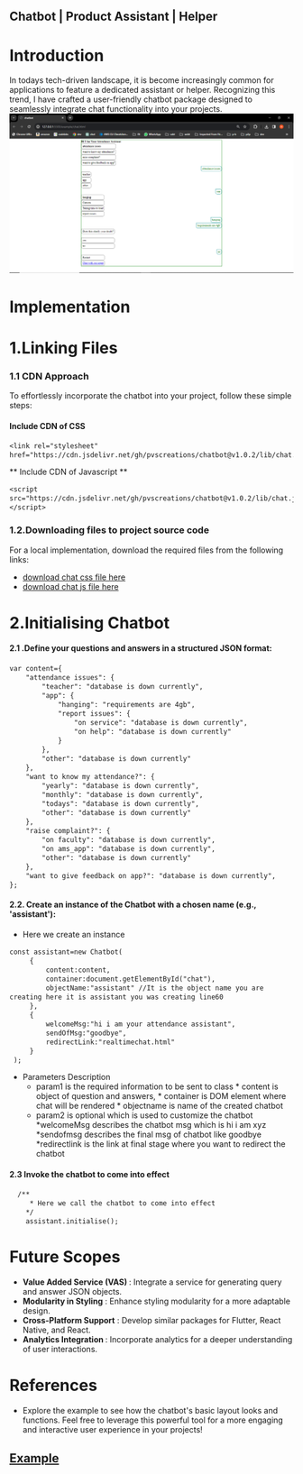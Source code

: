 ## Chatbot | Product Assistant | Helper
#  Introduction
In todays tech-driven landscape, it is become increasingly common for applications to feature a dedicated assistant or helper. Recognizing this trend, I have crafted a user-friendly chatbot package designed to seamlessly integrate chat functionality into your projects.
<img src="./.assets/chat.png">
# Implementation
# 1.Linking Files
### 1.1 CDN Approach
To effortlessly incorporate the chatbot into your project, follow these simple steps:
#### Include CDN of  CSS ####
```
<link rel="stylesheet" href="https://cdn.jsdelivr.net/gh/pvscreations/chatbot@v1.0.2/lib/chat.css">

```
** Include CDN of Javascript **
```
<script src="https://cdn.jsdelivr.net/gh/pvscreations/chatbot@v1.0.2/lib/chat.js"></script>
```
### 1.2.Downloading files to project source code
For a local implementation, download the required files from the following links:
* <a href="https://github.com/pvscreations/chatbot/releases/download/v1.0.2/lib/chat.css">download chat css file here</a>
* <a href="https://github.com/pvscreations/chatbot/releases/download/v1.0.1/lib/chat.js"> download chat js file here</a>
# 2.Initialising Chatbot
#### 2.1 .Define your questions and answers in a structured JSON format: ####
```
var content={
    "attendance issues": {
        "teacher": "database is down currently",
        "app": {
            "hanging": "requirements are 4gb",
            "report issues": {
                "on service": "database is down currently",
                "on help": "database is down currently"
            }
        },
        "other": "database is down currently"
    },
    "want to know my attendance?": {
        "yearly": "database is down currently",
        "monthly": "database is down currently",
        "todays": "database is down currently",
        "other": "database is down currently"
    },
    "raise complaint?": {
        "on faculty": "database is down currently",
        "on ams_app": "database is down currently",
        "other": "database is down currently"
    },
    "want to give feedback on app?": "database is down currently",
};
```
#### 2.2. Create an instance of the Chatbot with a chosen name (e.g., 'assistant'): ####
   * Here we create an instance
   ```
const assistant=new Chatbot(
        {
            content:content,
            container:document.getElementById("chat"),
            objectName:"assistant" //It is the object name you are creating here it is assistant you was creating line60
        },
        {
            welcomeMsg:"hi i am your attendance assistant",
            sendOfMsg:"goodbye",
            redirectLink:"realtimechat.html"
        }
    );
```
* Parameters Description
     * param1 is the required information to be sent to class
            * content is object of question and answers,
            * container is DOM element where chat will be rendered
            * objectname is name of the created chatbot
     * param2 is optional which is used to customize the chatbot
            *welcomeMsg describes the chatbot msg which is hi i am xyz
            *sendofmsg describes the final msg of chatbot like goodbye
            *redirectlink is the link at final stage where you want to redirect the chatbot

#### 2.3  Invoke the chatbot to come into effect ####

```
  /**
     * Here we call the chatbot to come into effect
    */
    assistant.initialise();
```
# Future Scopes
* <b> Value Added Service (VAS) </b>: Integrate a service for generating query and answer JSON objects.
* <b> Modularity in Styling</b> : Enhance styling modularity for a more adaptable design.
* <b> Cross-Platform Support</b> : Develop similar packages for Flutter, React Native, and React.
* <b> Analytics Integration </b>: Incorporate analytics for a deeper understanding of user interactions.

# References
* Explore the example to see how the chatbot's basic layout looks and functions. Feel free to leverage this powerful tool for a more engaging and interactive user experience in your projects!
## <a href="https://pvscreations.github.io/chatbot/example/chat.html">Example</a>

